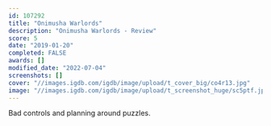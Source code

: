 ```yaml
---
id: 107292
title: "Onimusha Warlords"
description: "Onimusha Warlords - Review"
score: 5
date: "2019-01-20"
completed: FALSE
awards: []
modified_date: "2022-07-04"
screenshots: []
cover: "//images.igdb.com/igdb/image/upload/t_cover_big/co4r13.jpg"
image: "//images.igdb.com/igdb/image/upload/t_screenshot_huge/sc5ptf.jpg"
---
```

Bad controls and planning around puzzles.